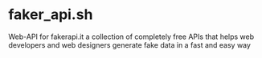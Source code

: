 # faker_api.sh
Web-API for fakerapi.it a collection of completely free APIs that helps web developers and web designers generate fake data in a fast and easy way
